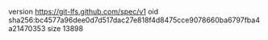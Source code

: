 version https://git-lfs.github.com/spec/v1
oid sha256:bc4577a96dee0d7d517dac27e818f4d8475cce9078660ba6797fba4a21470353
size 13898
